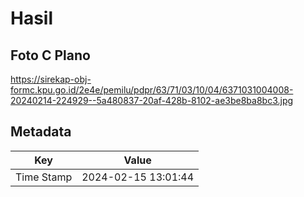 # Hasil

## Foto C Plano

https://sirekap-obj-formc.kpu.go.id/2e4e/pemilu/pdpr/63/71/03/10/04/6371031004008-20240214-224929--5a480837-20af-428b-8102-ae3be8ba8bc3.jpg


## Metadata

| Key        | Value               |
| ---------- | ------------------- |
| Time Stamp | 2024-02-15 13:01:44 |



